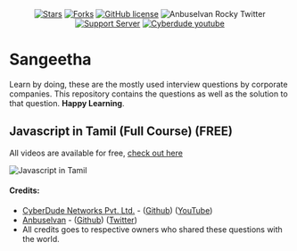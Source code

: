 <div align="center">
<!--    <img src="./assets/img/header.svg" alt="Learn more from cyberdude networks."/> -->
   
<br> 
<br>

[![Stars](https://img.shields.io/github/stars/anburocky3/javascript-interview-questions)](https://github.com/anburocky3/javascript-interview-questions)
[![Forks](https://img.shields.io/github/forks/anburocky3/javascript-interview-questions)](https://github.com/anburocky3/javascript-interview-questions)
[![GitHub license](https://img.shields.io/github/license/anburocky3/javascript-interview-questions)](https://github.com/anburocky3/javascript-interview-questions)
![Anbuselvan Rocky Twitter](https://img.shields.io/twitter/url?style=social&url=https%3A%2F%2Fgithub.com%2Fanburocky3%2Fjavascript-interview-questions)
[![Support Server](https://img.shields.io/discord/742347296091537448.svg?label=Discord&logo=Discord&colorB=7289da)](https://discord.gg/6ktMR65YMy)
[![Cyberdude youtube](https://img.shields.io/youtube/channel/subscribers/UCteUj8bL1ppZcS70UCWrVfw?style=social)](https://www.youtube.com/c/cyberdudenetworks)

</div>

# Sangeetha

Learn by doing, these are the mostly used interview questions by corporate companies. This repository contains the questions as well as the solution to that question. **Happy Learning**.

<div style="width:100%">
   
<!-- | S.No | Topics                | Video Links | Questions                                | Solution                                 |
| ---- | --------------------- | ----------- | ---------------------------------------- | ---------------------------------------- |
| 1    | Javascript Objects    | [Videos](https://www.youtube.com/watch?v=iKD8RZoXrLQ&list=PL73Obo20O_7ihsIM5K-hHYPrcqkkdQcLa&index=36) | N.A                                      | N.A                                      |
| 2    | Javascript Arrays     | [Videos](https://www.youtube.com/watch?v=iKD8RZoXrLQ&list=PL73Obo20O_7ihsIM5K-hHYPrcqkkdQcLa&index=50) | [View](./javascript-arrays/questions.md) | [View](./javascript-arrays/solutions.md) |
| 3    | Javascript Functions  | [Videos](https://www.youtube.com/watch?v=iKD8RZoXrLQ&list=PL73Obo20O_7ihsIM5K-hHYPrcqkkdQcLa&index=70) | N.A                                      | N.A                                      | -->

</div>

## Javascript in Tamil (Full Course) (FREE)

All videos are available for free, [check out here](https://www.youtube.com/c/cyberdudenetworks)

![Javascript in Tamil](https://user-images.githubusercontent.com/15264938/121434190-952f8c80-c99a-11eb-84d1-c62749fdda2a.png)

#### Credits:

- [CyberDude Networks Pvt. Ltd.](https://cyberdudenetworks.com) - ([Github](https://github.com/orgs/CyberdudeNetworks/)) ([YouTube](https://youtube.com/c/cyberdudenetworks))
- [Anbuselvan](https://facebook.com/anburocky3) - ([Github](https://github.com/orgs/CyberdudeNetworks/)) ([Twitter](https://twitter.com/anbuselvanrocky))
- All credits goes to respective owners who shared these questions with the world.
